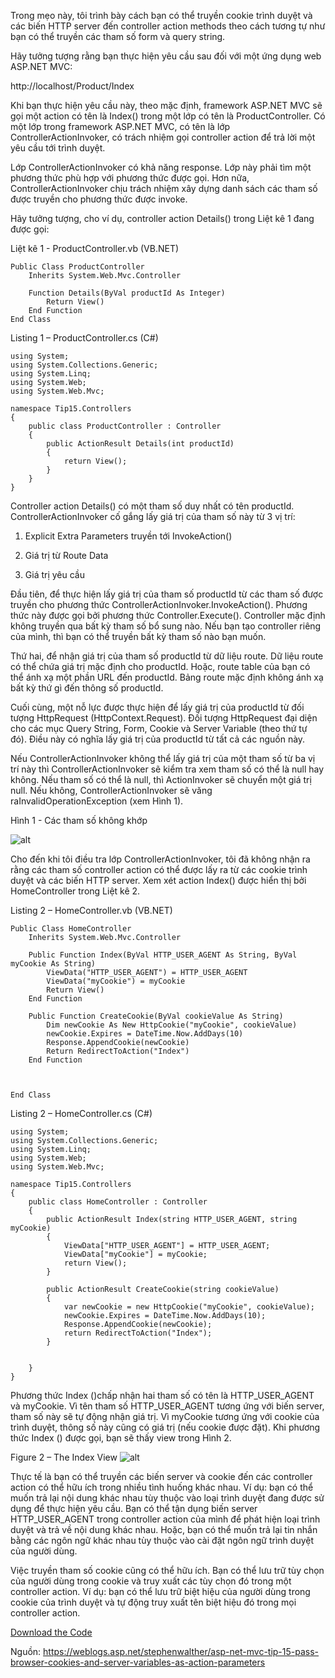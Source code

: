 Trong mẹo này, tôi trình bày cách bạn có thể truyền cookie trình duyệt và các biến HTTP server đến controller action methods theo cách tương tự như bạn có thể truyền các tham số form và query string.

Hãy tưởng tượng rằng bạn thực hiện yêu cầu sau đối với một ứng dụng web ASP.NET MVC:

http://localhost/Product/Index

Khi bạn thực hiện yêu cầu này, theo mặc định, framework ASP.NET MVC sẽ gọi một action có tên là Index() trong một lớp có tên là ProductController. Có một lớp trong framework ASP.NET MVC, có tên là lớp ControllerActionInvoker, có trách nhiệm gọi controller action để trả lời một yêu cầu tới trình duyệt.

Lớp ControllerActionInvoker có khả năng response. Lớp này phải tìm một phương thức phù hợp với phương thức được gọi. Hơn nữa, ControllerActionInvoker chịu trách nhiệm xây dựng danh sách các tham số được truyền cho phương thức được invoke.

Hãy tưởng tượng, cho ví dụ, controller action Details() trong Liệt kê 1 đang được gọi:

Liệt kê 1 - ProductController.vb (VB.NET)
```
Public Class ProductController
    Inherits System.Web.Mvc.Controller
 
    Function Details(ByVal productId As Integer)
        Return View()
    End Function
End Class
```

Listing 1 – ProductController.cs (C#)

```
using System;
using System.Collections.Generic;
using System.Linq;
using System.Web;
using System.Web.Mvc;
 
namespace Tip15.Controllers
{
    public class ProductController : Controller
    {
        public ActionResult Details(int productId)
        {
            return View();
        }
    }
}
```

Controller action Details() có một tham số duy nhất có tên productId. ControllerActionInvoker cố gắng lấy giá trị của tham số này từ 3 vị trí:

1. Explicit Extra Parameters truyền tới InvokeAction()

2. Giá trị từ Route Data

3. Giá trị yêu cầu

Đầu tiên, để thực hiện lấy giá trị của tham số productId từ các tham số được truyền cho phương thức ControllerActionInvoker.InvokeAction(). Phương thức này được gọi bởi phương thức Controller.Execute(). Controller mặc định không truyền qua bất kỳ tham số bổ sung nào. Nếu bạn tạo controller riêng của mình, thì bạn có thể truyền bất kỳ tham số nào bạn muốn.

Thứ hai, để nhận giá trị của tham số productId từ dữ liệu route. Dữ liệu route có thể chứa giá trị mặc định cho productId. Hoặc, route table của bạn có thể ánh xạ một phần URL đến productId. Bảng route mặc định không ánh xạ bất kỳ thứ gì đến thông số productId.

Cuối cùng, một nỗ lực được thực hiện để lấy giá trị của productId từ đối tượng HttpRequest (HttpContext.Request). Đối tượng HttpRequest đại diện cho các mục Query String, Form, Cookie và Server Variable (theo thứ tự đó). Điều này có nghĩa lấy giá trị của productId từ tất cả các nguồn này.

Nếu ControllerActionInvoker không thể lấy giá trị của một tham số từ ba vị trí này thì ControllerActionInvoker sẽ kiểm tra xem tham số có thể là null hay không. Nếu tham số có thể là null, thì ActionInvoker sẽ chuyển một giá trị null. Nếu không, ControllerActionInvoker sẽ văng raInvalidOperationException (xem Hình 1).

Hình 1 - Các tham số không khớp

![alt](https://aspblogs.blob.core.windows.net/media/stephenwalther/WindowsLiveWriter/ASP.NETMVCTip15PassBrowserCookiesandServ_A1ED/clip_image002_thumb.jpg)

Cho đến khi tôi điều tra lớp ControllerActionInvoker, tôi đã không nhận ra rằng các tham số controller action có thể được lấy ra từ các cookie trình duyệt và các biến HTTP server. Xem xét action Index() được hiển thị bởi HomeController trong Liệt kê 2.

Listing 2 – HomeController.vb (VB.NET)

```
Public Class HomeController
    Inherits System.Web.Mvc.Controller
 
    Public Function Index(ByVal HTTP_USER_AGENT As String, ByVal myCookie As String)
        ViewData("HTTP_USER_AGENT") = HTTP_USER_AGENT
        ViewData("myCookie") = myCookie
        Return View()
    End Function
 
    Public Function CreateCookie(ByVal cookieValue As String)
        Dim newCookie As New HttpCookie("myCookie", cookieValue)
        newCookie.Expires = DateTime.Now.AddDays(10)
        Response.AppendCookie(newCookie)
        Return RedirectToAction("Index")
    End Function
 
 
 
End Class
```

Listing 2 – HomeController.cs (C#)

```
using System;
using System.Collections.Generic;
using System.Linq;
using System.Web;
using System.Web.Mvc;
 
namespace Tip15.Controllers
{
    public class HomeController : Controller
    {
        public ActionResult Index(string HTTP_USER_AGENT, string myCookie)
        {
            ViewData["HTTP_USER_AGENT"] = HTTP_USER_AGENT;
            ViewData["myCookie"] = myCookie; 
            return View();
        }
 
        public ActionResult CreateCookie(string cookieValue)
        {
            var newCookie = new HttpCookie("myCookie", cookieValue);
            newCookie.Expires = DateTime.Now.AddDays(10);
            Response.AppendCookie(newCookie);
            return RedirectToAction("Index");
        }
 
 
    }
}
```

Phương thức Index ()chấp nhận hai tham số có tên là HTTP_USER_AGENT và myCookie. Vì tên tham số HTTP_USER_AGENT tương ứng với biến server, tham số này sẽ tự động nhận giá trị. Vì myCookie tương ứng với cookie của trình duyệt, thông số này cũng có giá trị (nếu cookie được đặt). Khi phương thức Index () được gọi, bạn sẽ thấy view trong Hình 2.

Figure 2 – The Index View
![alt](https://aspblogs.blob.core.windows.net/media/stephenwalther/WindowsLiveWriter/ASP.NETMVCTip15PassBrowserCookiesandServ_A1ED/clip_image004_thumb.jpg)

Thực tế là bạn có thể truyền các biến server và cookie đến các controller action có thể hữu ích trong nhiều tình huống khác nhau. Ví dụ: bạn có thể muốn trả lại nội dung khác nhau tùy thuộc vào loại trình duyệt đang được sử dụng để thực hiện yêu cầu. Bạn có thể tận dụng biến server HTTP_USER_AGENT trong controller action của mình để phát hiện loại trình duyệt và trả về nội dung khác nhau. Hoặc, bạn có thể muốn trả lại tin nhắn bằng các ngôn ngữ khác nhau tùy thuộc vào cài đặt ngôn ngữ trình duyệt của người dùng.

Việc truyền tham số cookie cũng có thể hữu ích. Bạn có thể lưu trữ tùy chọn của người dùng trong cookie và truy xuất các tùy chọn đó trong một controller action. Ví dụ: bạn có thể lưu trữ biệt hiệu của người dùng trong cookie của trình duyệt và tự động truy xuất tên biệt hiệu đó trong mọi controller action.

[Download the Code](https://aspblogs.blob.core.windows.net/media/stephenwalther/Downloads/Tip15/Tip15.zip)
    
Nguồn: https://weblogs.asp.net/stephenwalther/asp-net-mvc-tip-15-pass-browser-cookies-and-server-variables-as-action-parameters